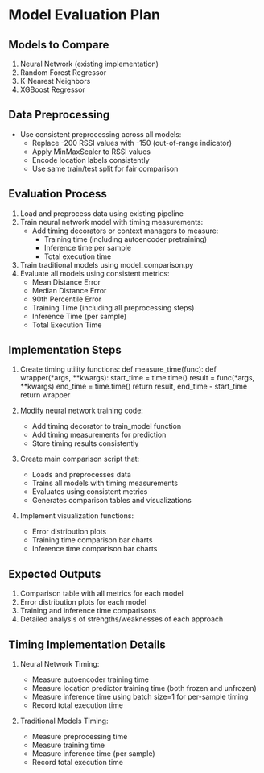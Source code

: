 # Model Evaluation Plan

## Models to Compare
1. Neural Network (existing implementation)
2. Random Forest Regressor
3. K-Nearest Neighbors
4. XGBoost Regressor

## Data Preprocessing
- Use consistent preprocessing across all models:
  * Replace -200 RSSI values with -150 (out-of-range indicator)
  * Apply MinMaxScaler to RSSI values
  * Encode location labels consistently
  * Use same train/test split for fair comparison

## Evaluation Process
1. Load and preprocess data using existing pipeline
2. Train neural network model with timing measurements:
   - Add timing decorators or context managers to measure:
     * Training time (including autoencoder pretraining)
     * Inference time per sample
     * Total execution time
3. Train traditional models using model_comparison.py
4. Evaluate all models using consistent metrics:
   - Mean Distance Error
   - Median Distance Error
   - 90th Percentile Error
   - Training Time (including all preprocessing steps)
   - Inference Time (per sample)
   - Total Execution Time

## Implementation Steps
1. Create timing utility functions:
   def measure_time(func):
       def wrapper(*args, **kwargs):
           start_time = time.time()
           result = func(*args, **kwargs)
           end_time = time.time()
           return result, end_time - start_time
       return wrapper

2. Modify neural network training code:
   - Add timing decorator to train_model function
   - Add timing measurements for prediction
   - Store timing results consistently

3. Create main comparison script that:
   - Loads and preprocesses data
   - Trains all models with timing measurements
   - Evaluates using consistent metrics
   - Generates comparison tables and visualizations

4. Implement visualization functions:
   - Error distribution plots
   - Training time comparison bar charts
   - Inference time comparison bar charts

## Expected Outputs
1. Comparison table with all metrics for each model
2. Error distribution plots for each model
3. Training and inference time comparisons
4. Detailed analysis of strengths/weaknesses of each approach

## Timing Implementation Details
1. Neural Network Timing:
   - Measure autoencoder training time
   - Measure location predictor training time (both frozen and unfrozen)
   - Measure inference time using batch size=1 for per-sample timing
   - Record total execution time

2. Traditional Models Timing:
   - Measure preprocessing time
   - Measure training time
   - Measure inference time (per sample)
   - Record total execution time
